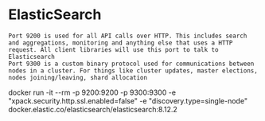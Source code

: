 ElasticSearch
==============

    Port 9200 is used for all API calls over HTTP. This includes search and aggregations, monitoring and anything else that uses a HTTP request. All client libraries will use this port to talk to Elasticsearch
    Port 9300 is a custom binary protocol used for communications between nodes in a cluster. For things like cluster updates, master elections, nodes joining/leaving, shard allocation

docker run -it --rm -p 9200:9200 -p 9300:9300  -e "xpack.security.http.ssl.enabled=false" -e "discovery.type=single-node" docker.elastic.co/elasticsearch/elasticsearch:8.12.2

 